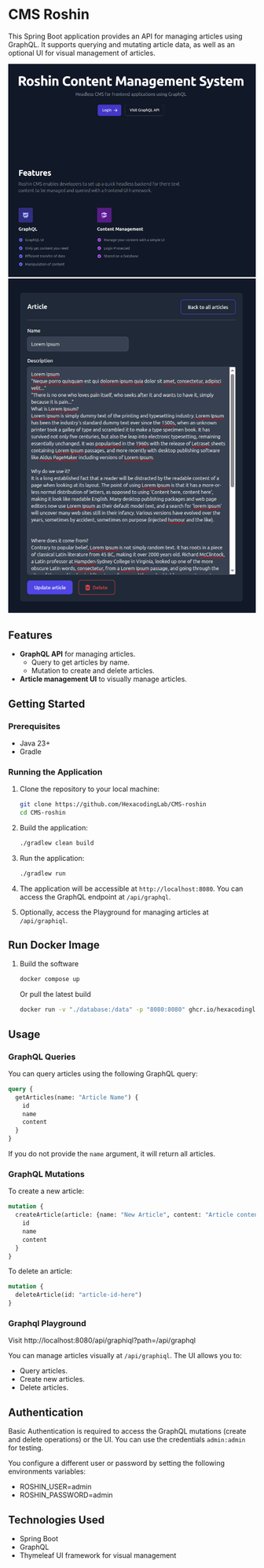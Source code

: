 # CMS Roshin

This Spring Boot application provides an API for managing articles using GraphQL. 
It supports querying and mutating article data, as well as an optional UI for visual management of articles.

<img src="home.png" width="600" alt="home"/>
<img src="article.png" width="600" alt="article"/>

## Features

- **GraphQL API** for managing articles.
    - Query to get articles by name.
    - Mutation to create and delete articles.
- **Article management UI** to visually manage articles.

## Getting Started

### Prerequisites

- Java 23+
- Gradle

### Running the Application

1. Clone the repository to your local machine:
    ```bash
    git clone https://github.com/HexacodingLab/CMS-roshin
    cd CMS-roshin
    ```

2. Build the application:
    ```bash
    ./gradlew clean build
    ```

3. Run the application:
    ```bash
    ./gradlew run
    ```

4. The application will be accessible at `http://localhost:8080`. You can access the GraphQL endpoint at `/api/graphql`.

5. Optionally, access the Playground for managing articles at `/api/graphiql`.

## Run Docker Image

1. Build the software
    ```bash
    docker compose up
    ```
   
    Or pull the latest build
    ```bash
    docker run -v "./database:/data" -p "8080:8080" ghcr.io/hexacodinglab/cms-roshin:latest
    ```

## Usage

### GraphQL Queries

You can query articles using the following GraphQL query:

```graphql
query {
  getArticles(name: "Article Name") {
    id
    name
    content
  }
}
```

If you do not provide the `name` argument, it will return all articles.

### GraphQL Mutations

To create a new article:

```graphql
mutation {
  createArticle(article: {name: "New Article", content: "Article content"}) {
    id
    name
    content
  }
}
```

To delete an article:

```graphql
mutation {
  deleteArticle(id: "article-id-here")
}
```

### Graphql Playground

Visit http://localhost:8080/api/graphiql?path=/api/graphql

You can manage articles visually at `/api/graphiql`. The UI allows you to:
- Query articles.
- Create new articles.
- Delete articles.

## Authentication

Basic Authentication is required to access the GraphQL mutations (create and delete operations) or the UI. 
You can use the credentials `admin:admin` for testing.

You configure a different user or password by setting the following environments variables:

- ROSHIN_USER=admin
- ROSHIN_PASSWORD=admin

## Technologies Used

- Spring Boot
- GraphQL
- Thymeleaf UI framework for visual management
